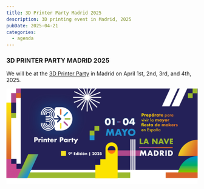 ```yaml
---
title: 3D Printer Party Madrid 2025
description: 3D printing event in Madrid, 2025
pubDate: 2025-04-21
categories:
  - agenda
---
```

### 3D PRINTER PARTY MADRID 2025

We will be at the [3D Printer Party](https://3dprinterparty.es/) in Madrid on April 1st, 2nd, 3rd, and 4th, 2025.

![](images/Banner_principa_BG_2025.jpg)